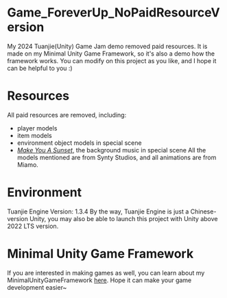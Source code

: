 # Game_ForeverUp_NoPaidResourceVersion
My 2024 Tuanjie(Unity) Game Jam demo removed paid resources. It is made on my Minimal Unity Game Framework, so it's also a demo how the framework works. You can modify on this project as you like, and I hope it can be helpful to you :)

# Resources
All paid resources are removed, including:
- player models
- item models
- environment object models in special scene
- *[Make You A Sunset](https://music.163.com/#/song?id=2656633270)*, the background music in special scene
All the models mentioned are from Synty Studios, and all animations are from Miamo.

# Environment
Tuanjie Engine Version: 1.3.4
By the way, Tuanjie Engine is just a Chinese-version Unity, you may also be able to launch this project with Unity above 2022 LTS version.

# Minimal Unity Game Framework
If you are interested in making games as well, you can learn about my MinimalUnityGameFramework [here](https://github.com/AngusK97/MinimalUnityGameFramework.git). Hope it can make your game development easier~